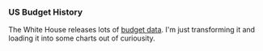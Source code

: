 ### US Budget History

The White House releases lots of [budget data](https://www.whitehouse.gov/omb/budget/Historicals). I'm just transforming it and loading it into some charts out of curiousity.
